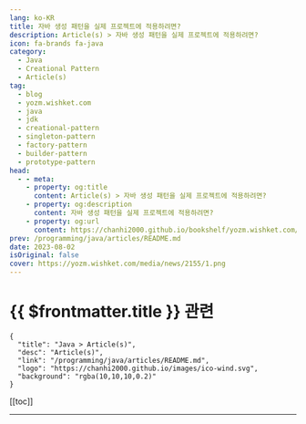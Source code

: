 ```yaml
---
lang: ko-KR
title: 자바 생성 패턴을 실제 프로젝트에 적용하려면?
description: Article(s) > 자바 생성 패턴을 실제 프로젝트에 적용하려면?
icon: fa-brands fa-java
category: 
  - Java
  - Creational Pattern
  - Article(s)
tag: 
  - blog
  - yozm.wishket.com
  - java
  - jdk
  - creational-pattern
  - singleton-pattern
  - factory-pattern
  - builder-pattern
  - prototype-pattern
head:
  - - meta:
    - property: og:title
      content: Article(s) > 자바 생성 패턴을 실제 프로젝트에 적용하려면?
    - property: og:description
      content: 자바 생성 패턴을 실제 프로젝트에 적용하려면?
    - property: og:url
      content: https://chanhi2000.github.io/bookshelf/yozm.wishket.com/2155.html
prev: /programming/java/articles/README.md
date: 2023-08-02
isOriginal: false
cover: https://yozm.wishket.com/media/news/2155/1.png
---
```


# {{ $frontmatter.title }} 관련

```component VPCard
{
  "title": "Java > Article(s)",
  "desc": "Article(s)",
  "link": "/programming/java/articles/README.md",
  "logo": "https://chanhi2000.github.io/images/ico-wind.svg",
  "background": "rgba(10,10,10,0.2)"
}
```

[[toc]]

---

<SiteInfo
  name="자바 생성 패턴을 실제 프로젝트에 적용하려면? | 요즘IT"
  desc="오늘은 자바 디자인 패턴 시리즈 세 번째 글로 이번 편에서는 생성 패턴(Creational Patterns)의 종류 및 프로젝트 적용 방법에 대해 알아보고자 합니다. 전편에서 살펴본 구조 패턴처럼 생성 패턴 역시 소프트웨어 설계에 있어 다양하게 활용되고 있습니다. 자바 생성 패턴 중  싱글턴(Singleton), 팩토리(Factory), 빌더(Builder), 프로토타입(Prototype) 패턴을 살펴보고, 실제 프로젝트에서 어떻게 적용하는지 참고해 보시길 바랍니다."
  url="https://yozm.wishket.com/magazine/detail/2155/"
  logo="https://yozm.wishket.com/static/renewal/img/global/gnb_yozmit.svg"
  preview="https://yozm.wishket.com/media/news/2155/1.png"/>

<!-- TODO: 작성 -->

